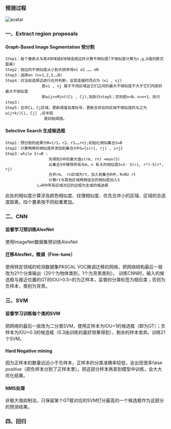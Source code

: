 ### 预测过程
![avatar](/图片1.png)
### 一、Extract region proposals
#### Graph-Based Image Segmentation 预分割
```
Step1：每个像素点与其4领域或8领域连成边并计算不相似度(不相似度计算为r,g,b值的欧式距离)
Step2：按边的不相似度从小到大排序得e1 e2 …… eN
Step3：选择en (n=1,2,3,…N)
Step4：对当前选择边进行合并判断，设其连接的顶点为（vi , vj)
                若vi , vj 属于不同区域且它们之间的最大不相似度不大于它们内部的最大不相似度
                即wij<=Mint(Ci , Cj),则执行step5；否则若n<N，n=n+1，执行step3；
Step5：合并Ci，Cj区域，更新阈值及类标号，更新合并后的区域不相似度的与之为wij+k/|Ci, Cj| ,后半段
                 是初始阈值。                 

```
#### Selective Search 生成候选框
```
Step1：预分割的结果为R={r1，r2，r3……rn};初始化相似集合S=Ø
Step2：计算两两的相似度并添加到集合S中S={s(ri, rj) , i<j}
Step3：while S!=Ø :
                   先得到S中的最大值s(rm, rn) =max(S)
                   从集合S中移除所有与m，n 有关的相似度S=S- S(ri, r*)-S(r*, rj)
                   合并rm， rn区域为rt，加入到集合R中，R=RU rt
                   计算rt与其他区域两两组合的相似度加入S
              L=R中所有区域对应的边框为生成的候选框

```
此处的相似度计算涉及颜色相似度、纹理相似度、优先合并小的区域、区域的合适度距离，四个要素按不同权重累加。
### 二、CNN
#### 监督学习预训练AlexNet
使用ImageNet数据集预训练AlexNet
#### 迁移AlexNet，微调（Fine-tune）
使用特定领域的检测数据集PASCAL VOC微调迁移的网络，把网络结构最后一层改为21个分类输出（20个为物体类别，1个为背景类别）。
训练CNN时，输入的候选框与接近位置的GT的IOU>0.5=的为正样本，监督的分类标签为相应类；否则为负样本，类别为背景。
### 三、SVM
#### 监督学习训练每个类的SVM
把网络的最后一层改为二分类SVM，使用正样本为IOU=1的候选框（即为GT）；负样本为IOU<0.3的候选框（0.3由训练的最好效果得到），剩余的样本舍弃。训练21个SVM。
#### Hard Negative mining
因为正样本的数量远远小于负样本，正样本的分类准确率较低，会出现很多false positive（把负样本分到了正样本里）。把这部分样本再拿到模型中训练，会大大优化结果。
#### NMS处理
非极大值抑制法，只保留某个GT框对应的SVM打分最高的一个候选框作为这部分的预测结果。
### 四、回归